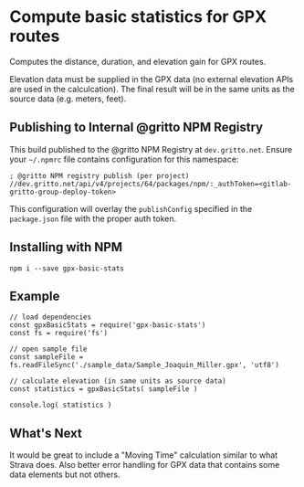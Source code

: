 # Compute basic statistics for GPX routes 
Computes the distance, duration, and elevation gain for GPX routes. 

Elevation data must be supplied in the GPX data (no external elevation APIs are used in the calculcation). The final result will be in the same units as the source data (e.g. meters, feet).

## Publishing to Internal @gritto NPM Registry

This build published to the @gritto NPM Registry at `dev.gritto.net`. Ensure your `~/.npmrc` file contains configuration for this namespace:

```
; @gritto NPM registry publish (per project)
//dev.gritto.net/api/v4/projects/64/packages/npm/:_authToken=<gitlab-gritto-group-deploy-token>
```

This configuration will overlay the `publishConfig` specified in the `package.json` file with the proper auth token.

## Installing with NPM

```
npm i --save gpx-basic-stats
```

## Example
```
// load dependencies 
const gpxBasicStats = require('gpx-basic-stats')
const fs = require('fs')

// open sample file
const sampleFile = fs.readFileSync('./sample_data/Sample_Joaquin_Miller.gpx', 'utf8')

// calculate elevation (in same units as source data)
const statistics = gpxBasicStats( sampleFile )

console.log( statistics )
```

## What's Next

It would be great to include a "Moving Time" calculation similar to what Strava does. Also better error handling for GPX data that contains some data elements but not others.